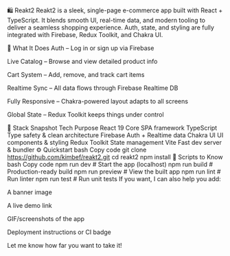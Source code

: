 🛍️ Reakt2
Reakt2 is a sleek, single-page e-commerce app built with React + TypeScript. It blends smooth UI, real-time data, and modern tooling to deliver a seamless shopping experience. Auth, state, and styling are fully integrated with Firebase, Redux Toolkit, and Chakra UI.

🔑 What It Does
Auth – Log in or sign up via Firebase

Live Catalog – Browse and view detailed product info

Cart System – Add, remove, and track cart items

Realtime Sync – All data flows through Firebase Realtime DB

Fully Responsive – Chakra-powered layout adapts to all screens

Global State – Redux Toolkit keeps things under control

🧱 Stack Snapshot
Tech	Purpose
React 19	Core SPA framework
TypeScript	Type safety & clean architecture
Firebase	Auth + Realtime data
Chakra UI	UI components & styling
Redux Toolkit	State management
Vite	Fast dev server & bundler
⚙️ Quickstart
bash
Copy code
git clone https://github.com/kimbef/reakt2.git
cd reakt2
npm install
🚧 Scripts to Know
bash
Copy code
npm run dev       # Start the app (localhost)
npm run build     # Production-ready build
npm run preview   # View the built app
npm run lint      # Run linter
npm run test      # Run unit tests
If you want, I can also help you add:

A banner image

A live demo link

GIF/screenshots of the app

Deployment instructions or CI badge

Let me know how far you want to take it!